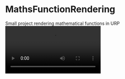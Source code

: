 # MathsFunctionRendering
Small project rendering mathematical functions in URP 
![Exemple Gif](https://i.imgur.com/nNwHuwg.mp4)